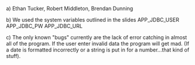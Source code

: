 a) Ethan Tucker, Robert Middleton, Brendan Dunning

b) We used the system variables outlined in the slides
    APP_JDBC_USER
    APP_JDBC_PW
    APP_JDBC_URL

c) The only known "bugs" currently are the lack of error catching in almost all of the program. If the user enter invalid data the program will get mad. (If a date is formatted incorrectly or a string is put in for a number...that kind of stuff). 